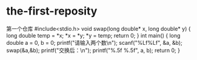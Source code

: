 # the-first-reposity
第一个仓库
#include<stdio.h>
void swap(long double* x, long double* y)
{
	long double temp = *x;
	*x = *y;
	*y = temp;
	return 0;
}
int main()
{
	long double a = 0, b = 0;
	printf("请输入两个数\n");
	scanf("%Lf%Lf", &a, &b);
	swap(&a,&b);
	printf("交换后：\n");
	printf("%.5f %.5f", a, b);
	return 0;
}
